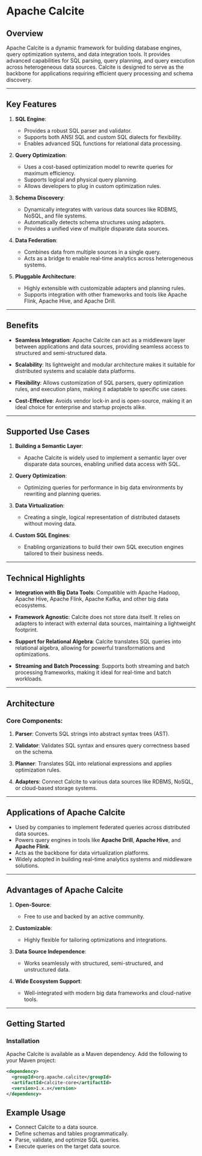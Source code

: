 # Apache Calcite

## Overview
Apache Calcite is a dynamic framework for building database engines, query optimization systems, and data integration tools. It provides advanced capabilities for SQL parsing, query planning, and query execution across heterogeneous data sources. Calcite is designed to serve as the backbone for applications requiring efficient query processing and schema discovery.

---

## Key Features

1. **SQL Engine**:
   - Provides a robust SQL parser and validator.
   - Supports both ANSI SQL and custom SQL dialects for flexibility.
   - Enables advanced SQL functions for relational data processing.

2. **Query Optimization**:
   - Uses a cost-based optimization model to rewrite queries for maximum efficiency.
   - Supports logical and physical query planning.
   - Allows developers to plug in custom optimization rules.

3. **Schema Discovery**:
   - Dynamically integrates with various data sources like RDBMS, NoSQL, and file systems.
   - Automatically detects schema structures using adapters.
   - Provides a unified view of multiple disparate data sources.

4. **Data Federation**:
   - Combines data from multiple sources in a single query.
   - Acts as a bridge to enable real-time analytics across heterogeneous systems.

5. **Pluggable Architecture**:
   - Highly extensible with customizable adapters and planning rules.
   - Supports integration with other frameworks and tools like Apache Flink, Apache Hive, and Apache Drill.

---

## Benefits

- **Seamless Integration**:
  Apache Calcite can act as a middleware layer between applications and data sources, providing seamless access to structured and semi-structured data.

- **Scalability**:
  Its lightweight and modular architecture makes it suitable for distributed systems and scalable data platforms.

- **Flexibility**:
  Allows customization of SQL parsers, query optimization rules, and execution plans, making it adaptable to specific use cases.

- **Cost-Effective**:
  Avoids vendor lock-in and is open-source, making it an ideal choice for enterprise and startup projects alike.

---

## Supported Use Cases

1. **Building a Semantic Layer**:
   - Apache Calcite is widely used to implement a semantic layer over disparate data sources, enabling unified data access with SQL.

2. **Query Optimization**:
   - Optimizing queries for performance in big data environments by rewriting and planning queries.

3. **Data Virtualization**:
   - Creating a single, logical representation of distributed datasets without moving data.

4. **Custom SQL Engines**:
   - Enabling organizations to build their own SQL execution engines tailored to their business needs.

---

## Technical Highlights

- **Integration with Big Data Tools**:
  Compatible with Apache Hadoop, Apache Hive, Apache Flink, Apache Kafka, and other big data ecosystems.

- **Framework Agnostic**:
  Calcite does not store data itself. It relies on adapters to interact with external data sources, maintaining a lightweight footprint.

- **Support for Relational Algebra**:
  Calcite translates SQL queries into relational algebra, allowing for powerful transformations and optimizations.

- **Streaming and Batch Processing**:
  Supports both streaming and batch processing frameworks, making it ideal for real-time and batch workloads.

---

## Architecture

### Core Components:
1. **Parser**:
   Converts SQL strings into abstract syntax trees (AST).

2. **Validator**:
   Validates SQL syntax and ensures query correctness based on the schema.

3. **Planner**:
   Translates SQL into relational expressions and applies optimization rules.

4. **Adapters**:
   Connect Calcite to various data sources like RDBMS, NoSQL, or cloud-based storage systems.

---

## Applications of Apache Calcite

- Used by companies to implement federated queries across distributed data sources.
- Powers query engines in tools like **Apache Drill**, **Apache Hive**, and **Apache Flink**.
- Acts as the backbone for data virtualization platforms.
- Widely adopted in building real-time analytics systems and middleware solutions.

---

## Advantages of Apache Calcite

1. **Open-Source**:
   - Free to use and backed by an active community.

2. **Customizable**:
   - Highly flexible for tailoring optimizations and integrations.

3. **Data Source Independence**:
   - Works seamlessly with structured, semi-structured, and unstructured data.

4. **Wide Ecosystem Support**:
   - Well-integrated with modern big data frameworks and cloud-native tools.

---

## Getting Started

### Installation
Apache Calcite is available as a Maven dependency. Add the following to your Maven project:

```xml
<dependency>
  <groupId>org.apache.calcite</groupId>
  <artifactId>calcite-core</artifactId>
  <version>1.x.x</version>
</dependency>

```

## Example Usage
- Connect Calcite to a data source.
- Define schemas and tables programmatically.
- Parse, validate, and optimize SQL queries.
- Execute queries on the target data source.
